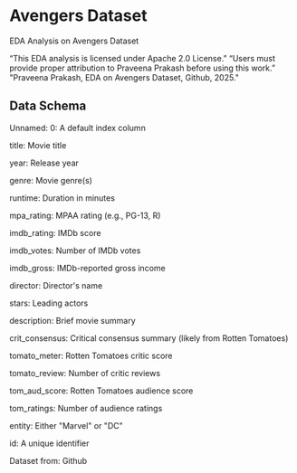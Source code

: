 # Avengers Dataset

EDA Analysis on Avengers Dataset

“This EDA analysis is licensed under Apache 2.0 License.” “Users must provide proper attribution to Praveena Prakash before using this work.” "Praveena Prakash, EDA on Avengers Dataset, Github, 2025."

## Data Schema

Unnamed: 0: A default index column

title: Movie title

year: Release year

genre: Movie genre(s)

runtime: Duration in minutes

mpa_rating: MPAA rating (e.g., PG-13, R)

imdb_rating: IMDb score

imdb_votes: Number of IMDb votes

imdb_gross: IMDb-reported gross income

director: Director's name

stars: Leading actors

description: Brief movie summary

crit_consensus: Critical consensus summary (likely from Rotten Tomatoes)

tomato_meter: Rotten Tomatoes critic score

tomato_review: Number of critic reviews

tom_aud_score: Rotten Tomatoes audience score

tom_ratings: Number of audience ratings

entity: Either "Marvel" or "DC"

id: A unique identifier

Dataset from: Github
